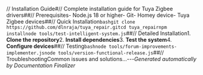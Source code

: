 // Installation Guide#// Complete installation guide for Tuya Zigbee drivers##// Prerequisites- Node.js 18 or higher- Git- Homey device- Tuya Zigbee devices##// Quick Installation```bashgit clone https://github.com/dlnraja/tuya_repair.gitcd tuya_repairnpm installnode tools/test-intelligent-system.js```##// Detailed Installation1. **Clone the repository**2. **Install dependencies**3. **Test the system**4. **Configure devices**##// Testing```bashnode tools/forum-improvements-implementer.jsnode tools/version-functional-release.js```##// TroubleshootingCommon issues and solutions...---*Generated automatically by Documentation Finalizer*